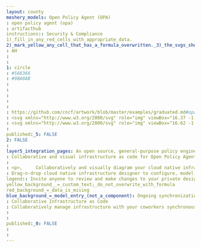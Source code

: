 ```yaml
---
layout: county 
meshery_models: Open Policy Agent (OPA)
: open policy agent (opa)
: artifacthub
instructions:: Security & Compliance
1)_fill_in_any_red_cells_with_appropriate_data.
2)_mark_yellow_any_cell_that_has_a_formula_overwritten._3)_the_svgs_shouldn't_have_xml_header_they_are_added_programmatically_through_workflows: Security & Compliance
: AH
: 
: 
1: circle
: #566366
: #9BA8AB
: 
: 
: 
: 
: 
: https://github.com/cncf/artwork/blob/master/examples/graduated.md#opa-logos
: <svg xmlns="http://www.w3.org/2000/svg" role="img" viewBox="16.37 -1.63 395.51 435.76"><style>svg {enable-background:new 0 0 432 434}</style><path fill="#bfbfbf" d="M71 214.5c7.5-26.7 20.9-50.1 38.4-68.8-5.9-4.4-29.3-22.6-30.4-36.9C77.3 85.4 100.7 6.7 100.7 6.7S30 92.8 25.1 127.6c-3.9 27.3 40.8 81.5 45.5 87v-.1h.4zm287.7-1.4v.2c0 .1.1.2.1.3 7.8-9.4 48.3-59.9 44.6-86-4.9-34.8-75.6-120.9-75.6-120.9s23.4 78.7 21.7 102.1c-1 13.7-22.3 30.8-29.4 36.2 17.5 18.4 31 41.6 38.6 68.1z"/><path fill="#566366" d="M358.7 213.2v-.2c-7.6-26.4-21.1-49.6-38.6-68.1-27.5-29-64.9-46.4-105.2-46.4v93h.1c9.9.1 17.9 8.2 17.9 18.1 0 1.2-.1 2.3-.3 3.4-1.6 8.3-8.8 14.6-17.6 14.7h-.3v34.5l-.2 163.4h3.5s38-55 58.5-70.7c24-18.4 82.2-41.2 82.2-41.2v-99.4l.3-.1c-.1-.2-.1-.5-.2-.7 0-.1 0-.2-.1-.3z"/><path fill="#7d9199" d="M214.7 262.3v-34.5c-8.3-.1-15.2-5.7-17.3-13.3-.4-1.5-.7-3.1-.7-4.8 0-10 8.1-18.1 18.1-18.1h.1V98.9c-40.5 0-78 17.5-105.5 46.8-17.5 18.6-30.9 42.1-38.4 68.8h-.3v100.7s58.2 22.8 82.2 41.2c19.9 15.3 58.3 69.4 58.3 69.4h3.6v-.1h-.2l.1-163.4z"/><path fill="#fff" d="M196.7 209.7c0 1.7.2 3.3.7 4.8 2.1 7.6 9 13.2 17.3 13.3h.3c8.7-.1 16-6.4 17.6-14.7.2-1.1.3-2.2.3-3.4 0-9.9-8-18-17.9-18.1h-.2c-10 0-18.1 8.1-18.1 18.1z"/></svg>
: <svg xmlns="http://www.w3.org/2000/svg" role="img" viewBox="16.62 -1.63 395.51 435.76"><style>svg {enable-background:new 0 0 432 434}</style><g fill="#fff"><path d="M71.1 214.5c7.5-26.7 20.9-50.1 38.4-68.8-5.9-4.4-29.3-22.6-30.4-36.9C77.5 85.4 100.9 6.7 100.9 6.7S30.2 92.8 25.3 127.6c-3.9 27.3 40.8 81.5 45.5 87v-.1h.3zm287.8-1.4v.2c0 .1.1.2.1.3 7.8-9.4 48.3-59.9 44.6-86C398.7 92.8 328 6.7 328 6.7s23.4 78.7 21.7 102.1c-1 13.7-22.3 30.8-29.4 36.2 17.5 18.5 30.9 41.7 38.6 68.1z" opacity=".64"/><path d="M358.9 213.3v-.2c-7.6-26.4-21.1-49.6-38.6-68.1-27.5-29-64.9-46.4-105.2-46.4v93h.1c9.9.1 17.9 8.2 17.9 18.1 0 1.2-.1 2.3-.3 3.4-1.6 8.3-8.8 14.6-17.6 14.7h-.3v34.5l-.2 163.4h3.5s38-55 58.5-70.7c24-18.4 82.2-41.2 82.2-41.2v-99.4l.3-.1c-.1-.2-.1-.5-.2-.7 0-.1-.1-.2-.1-.3z" opacity=".85"/><path d="M214.9 262.3v-34.5c-8.3-.1-15.2-5.7-17.3-13.3-.4-1.5-.7-3.1-.7-4.8 0-10 8.1-18.1 18.1-18.1h.1V98.9c-40.5 0-78 17.5-105.5 46.8-17.5 18.6-30.9 42.1-38.4 68.8h-.3v100.7s58.2 22.8 82.2 41.2c19.9 15.3 58.3 69.4 58.3 69.4h3.6v-.1h-.2l.1-163.4z" opacity=".75"/></g></svg>
: 
published:_5: FALSE
2: FALSE
: 
layer5_integration_pages: An open source, general-purpose policy engine.
: Collaborative and visual infrastructure as code for Open Policy Agent (OPA)
: 
: <p>,     Collaboratively and visually diagram your cloud native infrastructure with GitOps-style pipeline integration. Design, test, and manage configuration your Kubernetes-based, containerized applications as a visual topology., </p>, <p>,     Looking for best practice cloud native design and deployment best practices? Choose from thousands of pre-built components in MeshMap. Choose from hundreds of ready-made design patterns by importing templates from Meshery Catalog or use our low code designer, MeshMap, to create and deploy your own cloud native infrastructure designs., </p>
: Drag-n-drop cloud native infrastructure designer to configure, model, and deploy your workloads.
legend:: Invite anyone to review and make changes to your private designs.
yellow_background__=_custom_text;_do_not_overwrite_with_formula
red_background_=_data_is_mising
blue_background_=_model_entry_(not_a_component): Ongoing synchronization of Kubernetes configuration and changes across any number of clusters.
: Collaborative Infrastructure as Code
: Collaboratively manage infrastructure with your coworkers synchronously sharing the same designs.
: 
: 
published:_0: FALSE
: 
: 
---
```

